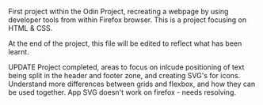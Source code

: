 First project within the Odin Project, recreating a webpage by using developer tools from within Firefox browser. This is a project focusing on HTML & CSS. 
 
At the end of the project, this file will be edited to reflect what has been learnt. 

UPDATE
Project completed, areas to focus on inlcude positioning of text being split in the header and footer zone, and creating SVG's for icons. Understand more differences between grids and flexbox, and how they can be used together. App SVG doesn't work on firefox - needs resolving. 
